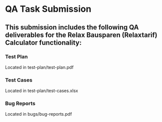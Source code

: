 # QA Task Submission

## This submission includes the following QA deliverables for the Relax Bausparen (Relaxtarif) Calculator functionality:

### Test Plan
  Located in test-plan/test-plan.pdf

### Test Cases
  Located in  test-plan/test-cases.xlsx

### Bug Reports
  Located in bugs/bug-reports.pdf
